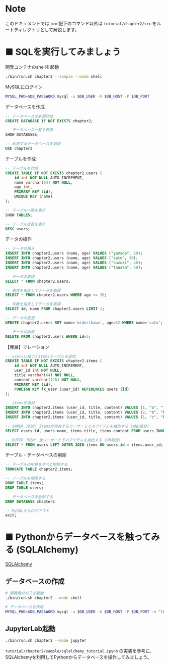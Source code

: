 # Note
このドキュメントでは `bin` 配下のコマンド以外は `tutorial/chapter2/src` をルートディレクトリとして解説します。

# ■ SQLを実行してみましょう

開発コンテナのshellを起動

```bash
./bin/run.sh chapter2 --sample --mode shell
```

MySQLにログイン

```bash
MYSQL_PWD=$DB_PASSWORD mysql -u $DB_USER -h $DB_HOST -P $DB_PORT
```

データベースを作成

```sql
-- データベースの新規作成
CREATE DATABASE IF NOT EXISTS chapter2;

-- データベース一覧を表示
SHOW DATABASES;

-- 利用するデータベースを選択
USE chapter2
```

テーブルを作成

```sql
-- テーブルを作成
CREATE TABLE IF NOT EXISTS chapter2.users (
    id int NOT NULL AUTO_INCREMENT,
    name varchar(64) NOT NULL,
    age int,
    PRIMARY KEY (id),
    UNIQUE KEY (name)
);

-- テーブル一覧を表示
SHOW TABLES;

-- テーブル定義を表示
DESC users;
```

データの操作

```sql
-- データの挿入
INSERT INTO chapter2.users (name, age) VALUES ("yamada", 20);
INSERT INTO chapter2.users (name, age) VALUES ("sato", 30);
INSERT INTO chapter2.users (name, age) VALUES ("suzuki", 40);
INSERT INTO chapter2.users (name, age) VALUES ("tanaka", 50);

-- データの取得
SELECT * FROM chapter2.users;

-- 条件を指定してデータを取得
SELECT * FROM chapter2.users WHERE age >= 30;

-- 件数を指定してデータを取得
SELECT id, name FROM chapter2.users LIMIT 1;

-- データの変更
UPDATE chapter2.users SET name='midorikawa', age=32 WHERE name='sato';

-- データの削除
DELETE FROM chapter2.users WHERE id=3;
```

【発展】リレーション

```sql
-- usersに紐づくitemsテーブルを追加
CREATE TABLE IF NOT EXISTS chapter2.items (
    id int NOT NULL AUTO_INCREMENT,
    user_id int NOT NULL,
    title varchar(64) NOT NULL,
    content varchar(128) NOT NULL,
    PRIMARY KEY (id),
    FOREIGN KEY fk_user (user_id) REFERENCES users (id)
);

-- itemsを追加
INSERT INTO chapter2.items (user_id, title, content) VALUES (1, "a", "foo");
INSERT INTO chapter2.items (user_id, title, content) VALUES (2, "b", "bar");
INSERT INTO chapter2.items (user_id, title, content) VALUES (1, "c", "baz");

-- INNER JOIN: itemsが存在するユーザーとそのアイテムを抽出する (AND結合)
SELECT users.id, users.name, items.title, items.content FROM users INNER JOIN items ON users.id = items.user_id

-- OUTER JOIN: 全ユーザーとそのアイテムを抽出する (OR結合)
SELECT * FROM users LEFT OUTER JOIN items ON users.id = items.user_id;
```

テーブル・データベースの削除

```sql
-- テーブルの中身をすべて削除する
TRUNCATE TABLE chapter2.items;

-- テーブルを削除する
DROP TABLE items;
DROP TABLE users;

-- データベースを削除する
DROP DATABASE chapter2

-- MySQLからログアウト
exit;
```

# ■ Pythonからデータベースを触ってみる (SQLAlchemy)

[SQLAlchemy](https://www.sqlalchemy.org/)

## データベースの作成

```bash
# 開発用shellを起動
./bin/run.sh chapter2 --mode shell

# データベースを作成
MYSQL_PWD=$DB_PASSWORD mysql -u $DB_USER -h $DB_HOST -P $DB_PORT -e "CREATE DATABASE IF NOT EXISTS chapter2"
```

## JupyterLab起動

```bash
./bin/run.sh chapter2 --mode jupyter
```

`tutorial/chapter2/sample/sqlalchemy_tutorial.ipynb` の実装を参考に、SQLAlchemyを利用してPythonからデータベースを操作してみましょう。
